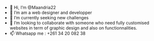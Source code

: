 - 👋 Hi, I’m @Maandria22
- 👀 I’m am a  web designer and developper
- 🌱 I’m currently seeking new challenges
- 💞️ I’m looking to collaborate with someone who need fully customised websites in term of graphic design and also on functionnalities.
- 📫 Whatsapp me : +261 34 20 082 38

<!---
Maandria22/Maandria22 is a ✨ special ✨ repository because its `README.md` (this file) appears on your GitHub profile.
You can click the Preview link to take a look at your changes.
--->
